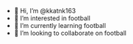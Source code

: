 - 👋 Hi, I’m @kkatnk163
- 👀 I’m interested in football
- 🌱 I’m currently learning football
- 💞️ I’m looking to collaborate on football

<!---
kkatnk163/kkatnk163 is a ✨ special ✨ repository because its `README.md` (this file) appears on your GitHub profile.
You can click the Preview link to take a look at your changes.
--->
